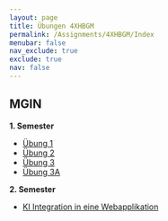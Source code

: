 ```yaml
---
layout: page
title: Übungen 4XHBGM
permalink: /Assignments/4XHBGM/Index
menubar: false
nav_exclude: true
exclude: true
nav: false
---
```

<!-- Dieses Jahr nicht anzeigen, weil kein MIS unterricht zugeteilt
## MIS 

- [Assignment1](/Assignments/4XHBGM/Assignment1)
- [Greeting Assignment](/Assignments/4XHBGM/Greeting)
- [Spring mit Datenbank](/Assignments/4XHBGM/JPA)
- [FHIR mit Spring](/Assignments/4XHBGM/FHIR)
- [Docker Virtualisierung]()
- [Multi Service]()
- [OpenID Connect]()
-->

## MGIN

**1. Semester** 

- [Übung 1](/Assignments/4XHBGM/MGIN/Uebung1)
- [Übung 2](/Assignments/4XHBGM/MGIN/Uebung2)
- [Übung 3](/Assignments/4XHBGM/MGIN/Uebung3)
- [Übung 3A](/Assignments/4XHBGM/MGIN/Uebung3A)
<!--- [Übung 4](/Assignments/4XHBGM/MGIN/Uebung4) -->

**2. Semester**

- [KI Integration in eine Webapplikation](/Assignments/4XHBGM/WhisperIntegration)
